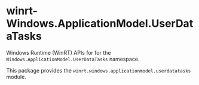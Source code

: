 <!-- warning: Please don't edit this file. It was automatically generated. -->

# winrt-Windows.ApplicationModel.UserDataTasks

Windows Runtime (WinRT) APIs for for the `Windows.ApplicationModel.UserDataTasks` namespace.

This package provides the `winrt.windows.applicationmodel.userdatatasks` module.
